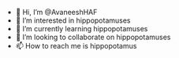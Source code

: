 - 👋 Hi, I’m @AvaneeshHAF
- 👀 I’m interested in hippopotamuses
- 🌱 I’m currently learning hippopotamuses
- 💞️ I’m looking to collaborate on hippopotamuses
- 📫 How to reach me is hippopotamus

<!---
AvaneeshHAF/AvaneeshHAF is a ✨ special ✨ repository because its `README.md` (this file) appears on your GitHub profile.
You can click the Preview link to take a look at your changes.
--->
